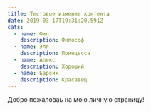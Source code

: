 ```yaml
---
title: Тестовое измение контента
date: 2019-03-17T19:31:20.591Z
cats:
  - name: Фил
    description: Философ
  - name: Эля
    description: Принцесса
  - name: Алекс
    description: Хороший
  - name: Барсик
    description: Красавец
---
```

Добро пожаловаь на мою личную страницу!
